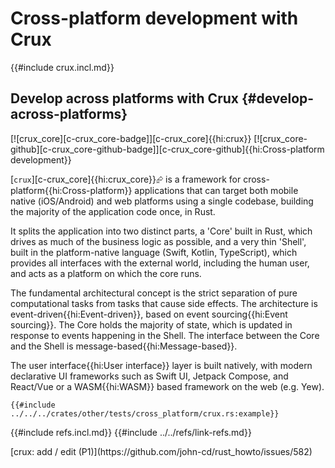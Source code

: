 # Cross-platform development with Crux

{{#include crux.incl.md}}

## Develop across platforms with Crux {#develop-across-platforms}

[![crux_core][c-crux_core-badge]][c-crux_core]{{hi:crux}} [![crux_core-github][c-crux_core-github-badge]][c-crux_core-github]{{hi:Cross-platform development}}

[`crux`][c-crux_core]{{hi:crux_core}}⮳ is a framework for cross-platform{{hi:Cross-platform}} applications that can target both mobile native (iOS/Android) and web platforms using a single codebase, building the majority of the application code once, in Rust.

It splits the application into two distinct parts, a 'Core' built in Rust, which drives as much of the business logic as possible, and a very thin 'Shell', built in the platform-native language (Swift, Kotlin, TypeScript), which provides all interfaces with the external world, including the human user, and acts as a platform on which the core runs.

The fundamental architectural concept is the strict separation of pure computational tasks from tasks that cause side effects. The architecture is event-driven{{hi:Event-driven}}, based on event sourcing{{hi:Event sourcing}}. The Core holds the majority of state, which is updated in response to events happening in the Shell. The interface between the Core and the Shell is message-based{{hi:Message-based}}.

The user interface{{hi:User interface}} layer is built natively, with modern declarative UI frameworks such as Swift UI, Jetpack Compose, and React/Vue or a WASM{{hi:WASM}} based framework on the web (e.g. Yew).

```rust,editable
{{#include ../../../crates/other/tests/cross_platform/crux.rs:example}}
```

{{#include refs.incl.md}}
{{#include ../../refs/link-refs.md}}

<div class="hidden">
[crux: add / edit (P1)](https://github.com/john-cd/rust_howto/issues/582)

</div>
